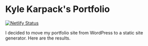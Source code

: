 # Kyle Karpack's Portfolio

[![Netlify Status](https://api.netlify.com/api/v1/badges/544a45f5-ed02-480f-a225-73a77e2c8269/deploy-status)](https://app.netlify.com/sites/kylekarpack/deploys)

I decided to move my portfolio site from WordPress to a static site generator. Here are the results.
